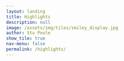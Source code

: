 ```yaml
---
layout: landing
title: Highlights
description: null
image: /assets/img/tiles/smiley_display.jpg
author: Stu Poole
show_tile: true
nav-menu: false
permalink: /highlights/
---
```


